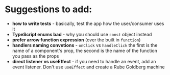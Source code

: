 # Suggestions to add:

- **how to write tests** - basically, test the app how the user/consumer uses it
- **TypeScript enums bad** - why you should use `const` object instead
- **prefer arrow function expression** (over the built in `function`)
- **handlers naming convetions** - `onClick` vs `handleClick` the first is the name of a component's prop, the second is the name of the function you pass as the props
- **direct listener vs useEffect** - if you need to handle an event, add an event listener. Don't use `useEffect` and create a Rube Goldberg machine